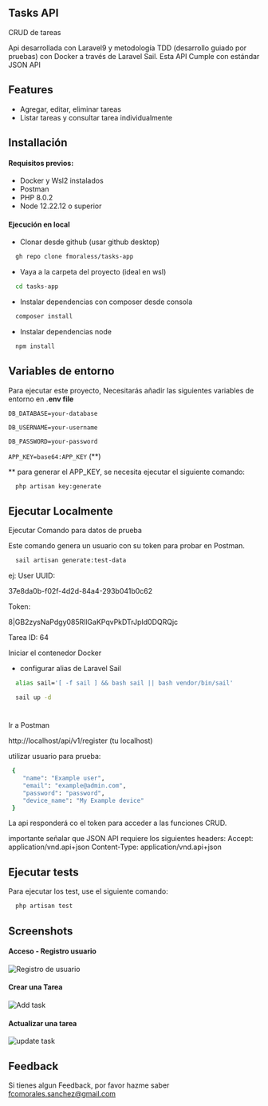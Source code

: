 
## Tasks API

CRUD de tareas


Api desarrollada con Laravel9 y metodología TDD (desarrollo guiado por pruebas) con Docker a través de Laravel Sail.
Esta API Cumple con estándar JSON API

## Features

- Agregar, editar, eliminar tareas
- Listar tareas y consultar tarea individualmente


## Installación

#### Requisitos previos:
- Docker y Wsl2 instalados
- Postman
- PHP 8.0.2
- Node 12.22.12 o superior

#### Ejecución en local


* Clonar desde github (usar github desktop)
```bash
  gh repo clone fmoraless/tasks-app
```
* Vaya a la carpeta del proyecto (ideal en wsl)
```bash
  cd tasks-app
```

* Instalar dependencias con composer desde consola
```bash
  composer install
```

* Instalar dependencias node
```bash
  npm install
```

## Variables de entorno

Para ejecutar este proyecto, Necesitarás añadir las siguientes variables de entorno en **.env file**

`DB_DATABASE=your-database`

`DB_USERNAME=your-username`

`DB_PASSWORD=your-password`

`APP_KEY=base64:APP_KEY` (**)

** para generar el APP_KEY, se necesita ejecutar el siguiente comando:

```bash
  php artisan key:generate
```
## Ejecutar Localmente

Ejecutar Comando para datos de prueba

Este comando genera un usuario con su token para probar en Postman.
```bash
  sail artisan generate:test-data
```
ej:
User UUID:

37e8da0b-f02f-4d2d-84a4-293b041b0c62

Token:

8|GB2zysNaPdgy085RllGaKPqvPkDTrJpId0DQRQjc

Tarea ID:
64


Iniciar el contenedor Docker

* configurar alias de Laravel Sail
```bash
  alias sail='[ -f sail ] && bash sail || bash vendor/bin/sail'
```

```bash
  sail up -d
```


#
Ir a Postman

http://localhost/api/v1/register (tu localhost)

utilizar usuario para prueba:
```bash
 {
    "name": "Example user",
    "email": "example@admin.com",
    "password": "password",
    "device_name": "My Example device"
 }
```
La api responderá co el token para acceder a las funciones CRUD.

importante señalar que JSON API requiere los siguientes headers:
Accept: application/vnd.api+json
Content-Type: application/vnd.api+json
## Ejecutar tests

Para ejecutar los test, use el siguiente comando:

```bash
  php artisan test
```


## Screenshots

#### Acceso - Registro usuario

![Registro de usuario](https://drive.google.com/uc?export=view&id=1_uMSo3fa6CqLvJs86VHc7Lr4bGNHWA0e)

#### Crear una Tarea
![Add task](https://drive.google.com/uc?export=view&id=1fNC3SR2Dtqactr6D3jCrNz_Wdd5klF4y)

#### Actualizar una tarea
![update task](https://drive.google.com/uc?export=view&id=1fEimhDdjCl6sGje8K_96kpnPc5HCOoFH)

## Feedback

Si tienes algun Feedback, por favor hazme saber fcomorales.sanchez@gmail.com

